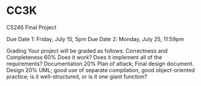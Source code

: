 # CC3K
CS246 Final Project

Due Date 1: Friday, July 15, 5pm
Due Date 2: Monday, July 25, 11:59pm

Grading
Your project will be graded as follows:	
	Correctness and Completeness	60%	      Does it work? Does it implement all of the requirements?
	Documentation	20%	                      Plan of attack; Final design document.
	Design	20%	UML;                        good use of separate compilation, good
object-oriented practice;                 is it well-structured, or is it one giant function?
 
